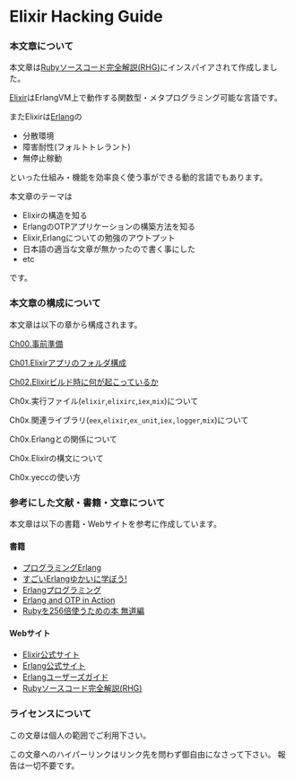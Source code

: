 Elixir Hacking Guide
====================

### 本文章について

本文章は[Rubyソースコード完全解説(RHG)](http://i.loveruby.net/ja/rhg/book/)にインスパイアされて作成しました。

[Elixir](http://elixir-lang.org/)はErlangVM上で動作する関数型・メタプログラミング可能な言語です。

またElixirは[Erlang](http://www.erlang.org/)の

- 分散環境
- 障害耐性(フォルトトレラント)
- 無停止稼動

といった仕組み・機能を効率良く使う事ができる動的言語でもあります。

本文章のテーマは

- Elixirの構造を知る
- ErlangのOTPアプリケーションの構築方法を知る
- Elixir,Erlangについての勉強のアウトプット
- 日本語の適当な文章が無かったので書く事にした
- etc

です。

### 本文章の構成について

本文章は以下の章から構成されます。

[Ch00.事前準備](./ch00.md)

[Ch01.Elixirアプリのフォルダ構成](./ch01.md)

[Ch02.Elixirビルド時に何が起こっているか](./ch02.md)

Ch0x.実行ファイル(`elixir`,`elixirc`,`iex`,`mix`)について

Ch0x.関連ライブラリ(`eex`,`elixir`,`ex_unit`,`iex,logger`,`mix`)について

Ch0x.Erlangとの関係について

Ch0x.Elixirの構文について

Ch0x.yeccの使い方

### 参考にした文献・書籍・文章について

本文章は以下の書籍・Webサイトを参考に作成しています。

#### 書籍

- [プログラミングErlang](http://www.amazon.co.jp/プログラミングErlang-Joe-Armstrong/dp/4274067149/)
- [すごいErlangゆかいに学ぼう!](http://www.amazon.co.jp/すごいErlangゆかいに学ぼう-Fred-Hebert/dp/4274069125)
- [Erlangプログラミング](http://www.amazon.co.jp/Erlangプログラミング-Francesco-Cesarini/dp/4873114659/)
- [Erlang and OTP in Action](http://www.amazon.co.jp/Erlang-OTP-Action-Martin-Logan/dp/1933988789/)
- [Rubyを256倍使うための本 無道編](http://www.amazon.co.jp/Rubyを256倍使うための本-無道編-青木-峰郎/dp/4756137091)

#### Webサイト

- [Elixir公式サイト](http://elixir-lang.org/)
- [Erlang公式サイト](http://www.erlang.org/)
- [Erlangユーザーズガイド](http://erlang.shibu.jp/)
- [Rubyソースコード完全解説(RHG)](http://i.loveruby.net/ja/rhg/book/)

### ライセンスについて

この文章は個人の範囲でご利用下さい。

この文章へのハイパーリンクはリンク先を問わず御自由になさって下さい。 報告は一切不要です。
